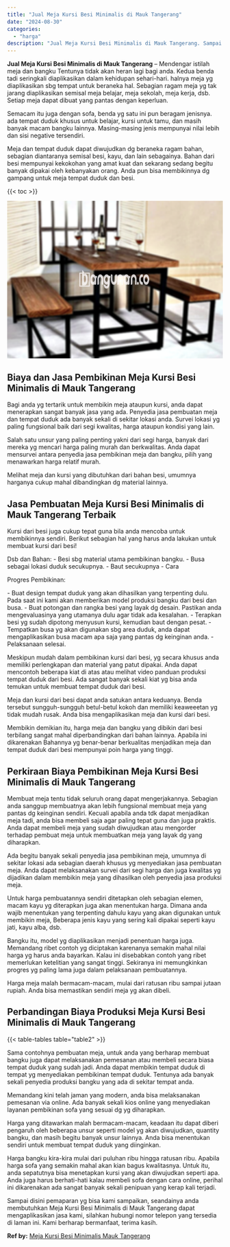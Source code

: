 ```yaml
---
title: "Jual Meja Kursi Besi Minimalis di Mauk Tangerang"
date: "2024-08-30"
categories: 
  - "harga"
description: "Jual Meja Kursi Besi Minimalis di Mauk Tangerang. Sampai disini pemaparan yg bisa kami sampaikan, seandainya anda membutuhkan Meja Kursi Besi Minimalis di Ma..."
---
```


**Jual Meja Kursi Besi Minimalis di Mauk Tangerang** – Mendengar istilah meja dan bangku Tentunya tidak akan heran lagi bagi anda. Kedua benda tadi seringkali diaplikasikan dalam kehidupan sehari-hari. halnya meja yg diaplikasikan sbg tempat untuk beraneka hal. Sebagian ragam meja yg tak jarang diaplikasikan semisal meja belajar, meja sekolah, meja kerja, dsb. Setiap meja dapat dibuat yang pantas dengan keperluan.

Semacam itu juga dengan sofa, benda yg satu ini pun beragam jenisnya. ada tempat duduk khusus untuk belajar, kursi untuk tamu, dan masih banyak macam bangku lainnya. Masing-masing jenis mempunyai nilai lebih dan sisi negative tersendiri.

Meja dan tempat duduk dapat diwujudkan dg beraneka ragam bahan, sebagian diantaranya semisal besi, kayu, dan lain sebagainya. Bahan dari besi mempunyai kekokohan yang amat kuat dan sekarang sedang begitu banyak dipakai oleh kebanyakan orang. Anda pun bisa membikinnya dg gampang untuk meja tempat duduk dan besi.

{{< toc >}}

![Jual Meja Kursi Besi Minimalis di Mauk Tangerang](/images/jual-meja-besi-murah01.png)

## Biaya dan Jasa Pembikinan Meja Kursi Besi Minimalis di Mauk Tangerang

Bagi anda yg tertarik untuk membikin meja ataupun kursi, anda dapat menerapkan sangat banyak jasa yang ada. Penyedia jasa pembuatan meja dan tempat duduk ada banyak sekali di sekitar lokasi anda. Survei lokasi yg paling fungsional baik dari segi kwalitas, harga ataupun kondisi yang lain.

Salah satu unsur yang paling penting yakni dari segi harga, banyak dari mereka yg mencari harga paling murah dan berkwalitas. Anda dapat mensurvei antara penyedia jasa pembikinan meja dan bangku, pilih yang menawarkan harga relatif murah.

Melihat meja dan kursi yang dibutuhkan dari bahan besi, umumnya harganya cukup mahal dibandingkan dg material lainnya.

## Jasa Pembuatan Meja Kursi Besi Minimalis di Mauk Tangerang Terbaik

Kursi dari besi juga cukup tepat guna bila anda mencoba untuk membikinnya sendiri. Berikut sebagian hal yang harus anda lakukan untuk membuat kursi dari besi!

Dsb dan Bahan: - Besi sbg material utama pembikinan bangku. - Busa sebagai lokasi duduk secukupnya. - Baut secukupnya - Cara

Progres Pembikinan:

\- Buat design tempat duduk yang akan dihasilkan yang terpenting dulu. Pada saat ini kami akan memberikan model produksi bangku dari besi dan busa. - Buat potongan dan rangka besi yang layak dg desain. Pastikan anda mengevaluasinya yang utamanya dulu agar tidak ada kesalahan. - Terapkan besi yg sudah dipotong menyusun kursi, kemudian baut dengan pesat. - Tempatkan busa yg akan digunakan sbg area duduk, anda dapat mengaplikasikan busa macam apa saja yang pantas dg keinginan anda. - Pelaksanaan selesai.

Meskipun mudah dalam pembikinan kursi dari besi, yg secara khusus anda memiliki perlengkapan dan material yang patut dipakai. Anda dapat mencontoh beberapa kiat di atas atau melihat video panduan produksi tempat duduk dari besi. Ada sangat banyak sekali kiat yg bisa anda temukan untuk membuat tempat duduk dari besi.

Meja dan kursi dari besi dapat anda satukan antara keduanya. Benda tersebut sungguh-sungguh betul-betul kokoh dan memiliki keaweeetan yg tidak mudah rusak. Anda bisa mengaplikasikan meja dan kursi dari besi.

Membikin demikian itu, harga meja dan bangku yang dibikin dari besi terbilang sangat mahal diperbandingkan dari bahan lainnya. Apabila ini dikarenakan Bahannya yg benar-benar berkualitas menjadikan meja dan tempat duduk dari besi mempunyai poin harga yang tinggi.

## Perkiraan Biaya Pembikinan Meja Kursi Besi Minimalis di Mauk Tangerang

Membuat meja tentu tidak seluruh orang dapat mengerjakannya. Sebagian anda sanggup membuatnya akan lebih fungsional membuat meja yang pantas dg keinginan sendiri. Kecuali apabila anda tdk dapat menjadikan meja tadi, anda bisa membeli saja agar paling tepat guna dan juga praktis. Anda dapat membeli meja yang sudah diwujudkan atau mengorder terhadap pembuat meja untuk membuatkan meja yang layak dg yang diharapkan.

Ada begitu banyak sekali penyedia jasa pembikinan meja, umumnya di sekitar lokasi ada sebagian daerah khusus yg menyediakan jasa pembuatan meja. Anda dapat melaksanakan survei dari segi harga dan juga kwalitas yg dijadikan dalam membikin meja yang dihasilkan oleh penyedia jasa produksi meja.

Untuk harga pembuatannya sendiri ditetapkan oleh sebagian elemen, macam kayu yg diterapkan juga akan menentukan harga. Dimana anda wajib menentukan yang terpenting dahulu kayu yang akan digunakan untuk membikin meja, Beberapa jenis kayu yang sering kali dipakai seperti kayu jati, kayu alba, dsb.

Bangku itu, model yg diaplikasikan menjadi penentuan harga juga. Memandang ribet contoh yg diciptakan karenanya semakin mahal nilai harga yg harus anda bayarkan. Kalau ini disebabkan contoh yang ribet memerlukan ketelitian yang sangat tinggi. Sekiranya ini memungkinkan progres yg paling lama juga dalam pelaksanaan pembuatannya.

Harga meja malah bermacam-macam, mulai dari ratusan ribu sampai jutaan rupiah. Anda bisa memastikan sendiri meja yg akan dibeli.

## Perbandingan Biaya Produksi Meja Kursi Besi Minimalis di Mauk Tangerang

{{< table-tables table="table2" >}}

Sama contohnya pembuatan meja, untuk anda yang berharap membuat bangku juga dapat melaksanakan pemesanan atau membeli secara biasa tempat duduk yang sudah jadi. Anda dapat membikin tempat duduk di tempat yg menyediakan pembikinan tempat duduk. Tentunya ada banyak sekali penyedia produksi bangku yang ada di sekitar tempat anda.

Memandang kini telah jaman yang modern, anda bisa melaksanakan pemesanan via online. Ada banyak sekali kios online yang menyediakan layanan pembikinan sofa yang sesuai dg yg diharapkan.

Harga yang ditawarkan malah bermacam-macam, keadaan itu dapat diberi pengaruh oleh beberapa unsur seperti model yg akan diwujudkan, quantity bangku, dan masih begitu banyak unsur lainnya. Anda bisa menentukan sendiri untuk membuat tempat duduk yang diinginkan.

Harga bangku kira-kira mulai dari puluhan ribu hingga ratusan ribu. Apabila harga sofa yang semakin mahal akan kian bagus kwalitasnya. Untuk itu, anda sepatutnya bisa menetapkan kursi yang akan diwujudkan seperti apa. Anda juga harus berhati-hati kalau membeli sofa dengan cara online, perihal ini dikarenakan ada sangat banyak sekali penipuan yang kerap kali terjadi.

Sampai disini pemaparan yg bisa kami sampaikan, seandainya anda membutuhkan Meja Kursi Besi Minimalis di Mauk Tangerang dapat mengaplikasikan jasa kami, silahkan hubungi nomor telepon yang tersedia di laman ini. Kami berharap bermanfaat, terima kasih.

**Ref by:** [Meja Kursi Besi Minimalis Mauk Tangerang](https://id.wikipedia.org/wiki/Meja)
